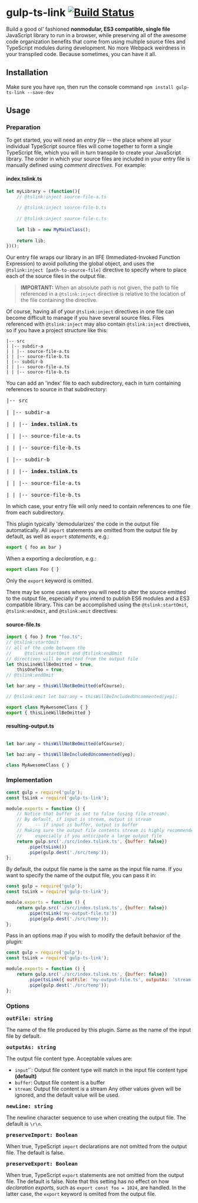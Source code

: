 # gulp-ts-link [![Build Status](https://travis-ci.com/byronwjones/gulp-ts-link.svg?branch=master)](https://travis-ci.com/byronwjones/gulp-ts-link)
Build a good ol' fashioned **nonmodular, ES3 compatible, single file** JavaScript library to run in a browser, while preserving all of the awesome code organization benefits that come from using multiple source files and TypeScript modules during development.  No more Webpack weirdness in your transpiled code.  Because sometimes, you can have it all.

## Installation
Make sure you have `npm`, then run the console command `npm install gulp-ts-link --save-dev`

## Usage

### Preparation
To get started, you will need an *entry file* -- the place where all your individual TypeScript source files will come together to form a single TypeScript file, which you will in turn transpile to create your JavaScript library.  The order in which your source files are included in your entry file is manually defined using *comment directives*.  For example:

#### index.tslink.ts
```js
let myLibrary = (function(){
    // @tslink:inject source-file-a.ts
    
    // @tslink:inject source-file-b.ts
    
    // @tslink:inject source-file-c.ts
    
    let lib = new MyMainClass();
    
    return lib;
})();
```

Our entry file wraps our library in an IIFE (Immediated-Invoked Function Expression) to avoid polluting the global object, and uses the `@tslink:inject [path-to-source-file]` directive to specify where to place each of the source files in the output file.

> **IMPORTANT:** When an absolute path is not given, the path to file referenced in a `@tslink:inject` directive is relative to the location of the file containing the directive.

Of course, having all of your `@tslink:inject` directives in one file can become difficult to manage if you have several source files.  Files referenced with `@tslink:inject` may also contain `@tslink:inject` directives, so if you have a project structure like this:
```
|-- src
| |-- subdir-a
| | |-- source-file-a.ts
| | |-- source-file-b.ts
| |-- subdir-b
| | |-- source-file-a.ts
| | |-- source-file-b.ts
```

You can add an 'index' file to each subdirectory, each in turn containing references to source in that subdirectory:
<pre>
|-- src<br>
| |-- subdir-a<br>
| | |-- <b>index.tslink.ts</b><br>
| | |-- source-file-a.ts<br>
| | |-- source-file-b.ts<br>
| |-- subdir-b<br>
| | |-- <b>index.tslink.ts</b><br>
| | |-- source-file-a.ts<br>
| | |-- source-file-b.ts
</pre>

In which case, your entry file will only need to contain references to one file from each subdirectory.

This plugin typically 'demodularizes' the code in the output file automatically.  All `import` statements are omitted from the output file by default, as well as `export` *statements*, e.g.:
```js
export { foo as bar }
```
When a exporting a *declaration*, e.g.:
```js
export class Foo { }
```
Only the `export` keyword is omitted.

There may be some cases where you will need to alter the source emitted to the output file, especially if you intend to publish ES6 modules and a ES3 compatible library.  This can be accomplished using the `@tslink:startOmit`, `@tslink:endOmit`, and `@tslink:emit` directives:

#### source-file.ts
```js
import { foo } from "foo.ts";
// @tslink:startOmit
// all of the code between the 
//     @tslink:startOmit and @tslink:endOmit 
// directives will be omitted from the output file
let thisLineWillBeOmitted = true,
    thisOneToo = true;
// @tslink:endOmit

let bar:any = thisWillNotBeOmitted(ofCourse);

// @tslink:emit let baz:any = thisWillBeIncludedUncommented(yep);

export class MyAwesomeClass { }
export { thisLineWillBeOmitted }
```

#### resulting-output.ts
```js

let bar:any = thisWillNotBeOmitted(ofCourse);

let baz:any = thisWillBeIncludedUncommented(yep);

class MyAwesomeClass { }
```

### Implementation
```js
const gulp = require('gulp');
const tsLink = require('gulp-ts-link');

module.exports = function () {
    // Notice that buffer is set to false (using file stream).
    // By default, if input is stream, output is stream
    //     -- if input is buffer, output is buffer
    // Making sure the output file contents stream is highly recommended,
    //     especially if you anticipate a large output file
    return gulp.src('./src/index.tslink.ts', {buffer: false})
        .pipe(tsLink())
        .pipe(gulp.dest('./src/temp'));
};
```

By default, the output file name is the same as the input file name.  If you want to specify the name of the output file, you can pass it in:
```js
const gulp = require('gulp');
const tsLink = require('gulp-ts-link');

module.exports = function () {
    return gulp.src('./src/index.tslink.ts', {buffer: false})
        .pipe(tsLink('my-output-file.ts'))
        .pipe(gulp.dest('./src/temp'));
};
```
Pass in an options map if you wish to modify the default behavior of the plugin:
```js
const gulp = require('gulp');
const tsLink = require('gulp-ts-link');

module.exports = function () {
    return gulp.src('./src/index.tslink.ts', {buffer: false})
        .pipe(tsLink({ outFile: 'my-output-file.ts', outputAs: 'stream' }))
        .pipe(gulp.dest('./src/temp'));
};
```

### Options
<pre><b>outFile: string</b></pre>
The name of the file produced by this plugin. Same as the name of the input file by default.

<pre><b>outputAs: string</b></pre>
The output file content type. Acceptable values are:
 - `input`'`: Output file content type will match in the input file content type **(default)**
 - `buffer`: Output file content is a buffer
 - `stream`: Output file content is a stream
 Any other values given will be ignored, and the default value will be used.

<pre><b>newLine: string</b></pre>
The newline character sequence to use when creating the output file.  The default is `\r\n`.

<pre><b>preserveImport: Boolean</b></pre>
When true, TypeScript `import` declarations are not omitted from the output file.  The default is false.

<pre><b>preserveExport: Boolean</b></pre>
When true, TypeScript `export` statements are not omitted from the output file.  The default is false.  Note that this setting has no effect on how *declaration exports*, such as `export const foo = 1024`, are handled.  In the latter case, the `export` keyword is omiited from the output file.